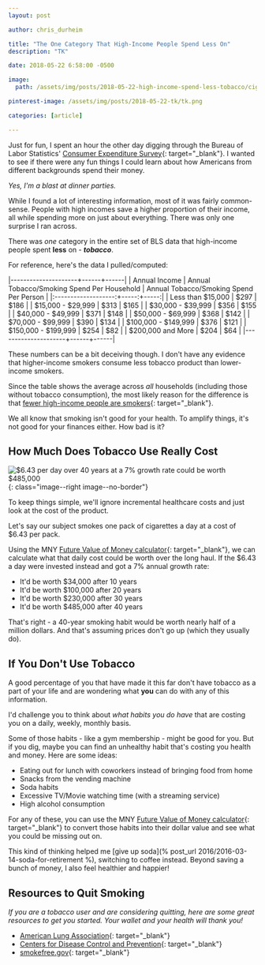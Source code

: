 ```yaml
---
layout: post

author: chris_durheim

title: "The One Category That High-Income People Spend Less On"
description: "TK"

date: 2018-05-22 6:58:00 -0500

image:
  path: /assets/img/posts/2018-05-22-high-income-spend-less-tobacco/cigarette-chart.jpg

pinterest-image: /assets/img/posts/2018-05-22-tk/tk.png

categories: [article]

---
```


Just for fun, I spent an hour the other day digging through the Bureau of Labor Statistics' [Consumer Expenditure Survey](https://www.bls.gov/cex/tables.htm){: target="_blank"}. I wanted to see if there were any fun things I could learn about how Americans from different backgrounds spend their money.

_Yes, I'm a blast at dinner parties._

While I found a lot of interesting information, most of it was fairly common-sense. People with high incomes save a higher proportion of their income, all while spending more on just about everything. There was only one surprise I ran across.

There was *one* category in the entire set of BLS data that high-income people spent __less__ on - ___tobacco___.

For reference, here's the data I pulled/computed:

|---------------------+------+------|
| Annual Income | Annual Tobacco/Smoking Spend Per Household  | Annual Tobacco/Smoking Spend Per Person |
|:-------------------:+-----:+-----:|
| Less than $15,000   | $297 | $186 |
| $15,000 - $29,999   | $313 | $165 |
| $30,000 - $39,999   | $356 | $155 |
| $40,000 - $49,999   | $371 | $148 |
| $50,000 - $69,999   | $368 | $142 |
| $70,000 - $99,999   | $390 | $134 |
| $100,000 - $149,999 | $376 | $121 |
| $150,000 - $199,999 | $254 |  $82 |
| $200,000 and More   | $204 |  $64 |
|---------------------+------+------|

These numbers can be a bit deceiving though. I don't have any evidence that higher-income smokers consume less tobacco product than lower-income smokers.

Since the table shows the average across _all_ households (including those without tobacco consumption), the most likely reason for the difference is that [fewer high-income people are smokers](https://www.cdc.gov/tobacco/campaign/tips/resources/data/cigarette-smoking-in-united-states.html){: target="_blank"}.

We all know that smoking isn't good for your health. To amplify things, it's not good for your finances either. How bad is it?

## How Much Does Tobacco Use Really Cost

![$6.43 per day over 40 years at a 7% growth rate could be worth  $485,000]({{site.url}}/assets/img/posts/2018-05-22-high-income-spend-less-tobacco/future-value-of-money.png)
{: class="image--right image--no-border"}

To keep things simple, we'll ignore incremental healthcare costs and just look at the cost of the product.

Let's say our subject smokes one pack of cigarettes a day at a cost of $6.43 per pack.

Using the MNY [Future Value of Money calculator](https://mny.millennialmoney.com/calculators/future_value_of_money){: target="_blank"}, we can calculate what that daily cost could be worth over the long haul. If the $6.43 a day were invested instead and got a 7% annual growth rate:

- It'd be worth $34,000 after 10 years
- It'd be worth $100,000 after 20 years
- It'd be worth $230,000 after 30 years
- It'd be worth $485,000 after 40 years

That's right - a 40-year smoking habit would be worth nearly half of a million dollars. And that's assuming prices don't go up (which they usually do).

## If You Don't Use Tobacco

A good percentage of you that have made it this far don't have tobacco as a part of your life and are wondering what __you__ can do with any of this information.

I'd challenge you to think about _what habits you do have_ that are costing you on a daily, weekly, monthly basis.

Some of those habits - like a gym membership - might be good for you. But if you dig, maybe you can find an unhealthy habit that's costing you health and money. Here are some ideas:

- Eating out for lunch with coworkers instead of bringing food from home
- Snacks from the vending machine
- Soda habits
- Excessive TV/Movie watching time (with a streaming service)
- High alcohol consumption

For any of these, you can use the MNY [Future Value of Money calculator](https://mny.millennialmoney.com/calculators/future_value_of_money){: target="_blank"} to convert those habits into their dollar value and see what you could be missing out on.

This kind of thinking helped me [give up soda](% post_url 2016/2016-03-14-soda-for-retirement %), switching to coffee instead. Beyond saving a bunch of money, I also feel healthier and happier!

## Resources to Quit Smoking

_If you are a tobacco user and are considering quitting, here are some great resources to get you started. Your wallet and your health will thank you!_

- [American Lung Association](http://www.lung.org/stop-smoking/i-want-to-quit/){: target="_blank"}
- [Centers for Disease Control and Prevention](https://www.cdc.gov/tobacco/campaign/tips/quit-smoking/guide/index.html){: target="_blank"}
- [smokefree.gov](https://smokefree.gov/quitting-smoking/steps-manage-quit-day){: target="_blank"}
